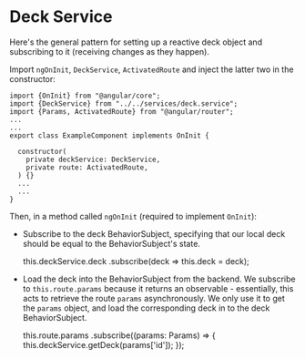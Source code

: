 # Deck Service

Here's the general pattern for setting up a reactive deck object and subscribing to it (receiving changes as they 
happen).

Import `ngOnInit`, `DeckService`, `ActivatedRoute` and inject the latter two in the constructor:

    import {OnInit} from "@angular/core";
    import {DeckService} from "../../services/deck.service";
    import {Params, ActivatedRoute} from "@angular/router";
    ...
    ...
    export class ExampleComponent implements OnInit {

      constructor(
        private deckService: DeckService,
        private route: ActivatedRoute,
      ) {}
      ...
      ...
    }

Then, in a method called `ngOnInit` (required to implement `OnInit`):

* Subscribe to the deck BehaviorSubject, specifying that our local deck should be equal to the BehaviorSubject's state.
 
    
    this.deckService.deck
          .subscribe(deck => this.deck = deck);

* Load the deck into the BehaviorSubject from the backend. We subscribe to `this.route.params` because it returns an
observable - essentially, this acts to retrieve the route `params` asynchronously. We only use it to get the `params` 
object, and load the corresponding deck in to the deck BehaviorSubject.
    
    
    this.route.params
      .subscribe((params: Params) => {
        this.deckService.getDeck(params['id']);
      });